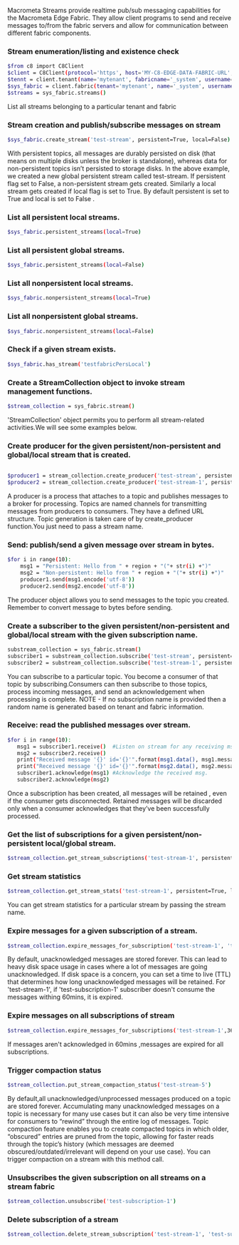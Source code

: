 Macrometa Streams provide realtime pub/sub messaging capabilities for the Macrometa Edge Fabric. They allow client programs to send and receive messages to/from the fabric servers and allow for communication between different fabric components.

### Stream enumeration/listing and existence check
```bash
$from c8 import C8Client
$client = C8Client(protocol='https', host='MY-C8-EDGE-DATA-FABRIC-URL', port=443)
$tennt = client.tenant(name='mytenant', fabricname='_system', username='root', password='root_pass')
$sys_fabric = client.fabric(tenant='mytenant', name='_system', username='root', password='root_pass')
$streams = sys_fabric.streams()
```
List all streams belonging to a particular tenant and fabric

### Stream creation and publish/subscribe messages on stream 
```bash
$sys_fabric.create_stream('test-stream', persistent=True, local=False)    

```
With persistent topics, all messages are durably persisted on disk (that means on multiple disks unless the broker is standalone), whereas data for non-persistent topics isn’t persisted to storage disks.
In the above example, we created a new global persistent stream called test-stream. If persistent flag set to False,
a non-persistent stream gets created. Similarly a local stream gets created if local 
flag is set to True. By default persistent is set to True and local is set to False .

### List all persistent local streams.
```bash
$sys_fabric.persistent_streams(local=True)
```
### List all persistent global streams.
```bash
$sys_fabric.persistent_streams(local=False) 
```

### List all nonpersistent local streams.
```bash
$sys_fabric.nonpersistent_streams(local=True) 
```

### List all nonpersistent global streams.
```bash
$sys_fabric.nonpersistent_streams(local=False)
```

### Check if a given stream exists.
```bash
$sys_fabric.has_stream('testfabricPersLocal')
```

### Create a StreamCollection object to invoke stream management functions.
```bash
$stream_collection = sys_fabric.stream()
```
'StreamCollection' object permits you to perform all stream-related activities.We will see some examples below.

### Create producer for the given persistent/non-persistent and global/local stream that is created.
```bash

$producer1 = stream_collection.create_producer('test-stream', persistent=True, local=False)
$producer2 = stream_collection.create_producer('test-stream-1', persistent=False, local=True)
```
A producer is a process that attaches to a topic and publishes messages to a broker for processing.
Topics are named channels for transmitting messages from producers to consumers. They have a defined URL structure. Topic generation is taken care of by create_producer function.You just need to pass a stream name.
 
### Send: publish/send a given message over stream in bytes.
```bash
$for i in range(10):
    msg1 = "Persistent: Hello from " + region + "("+ str(i) +")"
    msg2 = "Non-persistent: Hello from " + region + "("+ str(i) +")"
    producer1.send(msg1.encode('utf-8'))
    producer2.send(msg2.encode('utf-8'))
```
The producer object allows you to send messages to the topic you created. Remember to convert message to bytes before sending.

### Create a subscriber to the given persistent/non-persistent and global/local stream with the given subscription name.
```bash
substream_collection = sys_fabric.stream()
subscriber1 = substream_collection.subscribe('test-stream', persistent=True, local=False, subscription_name="test-subscription-1")
subscriber2 = substream_collection.subscribe('test-stream-1', persistent=False, local=True, subscription_name="test-subscription-2")
```
You can subscribe to a particular topic. You become a consumer of that topic by subscribing.Consumers can then subscribe to those topics, process incoming messages, and send an acknowledgement when processing is complete.
NOTE - If no subscription name is provided then a random name is generated based on tenant and fabric information.

### Receive: read the published messages over stream.
```bash
$for i in range(10):
   msg1 = subscriber1.receive()  #Listen on stream for any receiving msg's
   msg2 = subscriber2.receive()
   print("Received message '{}' id='{}'".format(msg1.data(), msg1.message_id())) #Print the received msg over stream
   print("Received message '{}' id='{}'".format(msg2.data(), msg2.message_id()))
   subscriber1.acknowledge(msg1) #Acknowledge the received msg.
   subscriber2.acknowledge(msg2)
```
Once a subscription has been created, all messages will be retained , even if the consumer gets disconnected. Retained messages will be discarded only when a consumer acknowledges that they’ve been successfully processed.

### Get the list of subscriptions for a given persistent/non-persistent local/global stream.
```bash
$stream_collection.get_stream_subscriptions('test-stream-1', persistent=True, local=False) #for global persistent stream
```

### Get stream statistics
```bash
$stream_collection.get_stream_stats('test-stream-1', persistent=True, local=False) #for global persistent stream

```
You can get stream statistics for a particular stream by passing the stream name.

### Expire messages for a given subscription of a stream.
```bash
$stream_collection.expire_messages_for_subscription('test-stream-1', 'test-subscription-1', 3600)

```
By default, unacknowledged messages are stored forever. This can lead to heavy disk space usage in cases where a lot of messages are going unacknowledged. If disk space is a concern, you can set a time to live (TTL) that determines how long unacknowledged messages will be retained.
For 'test-stream-1', if 'test-subscription-1' subscriber doesn't consume the messages withing 60mins, it is expired.

### Expire messages on all subscriptions of stream
```bash
$stream_collection.expire_messages_for_subscriptions('test-stream-1',3600)
```
If messages aren't acknowledged in 60mins ,messages are expired for all subscriptions. 

### Trigger compaction status
```bash
$stream_collection.put_stream_compaction_status('test-stream-5')

```
By default,all unacknowledged/unprocessed messages produced on a topic are stored forever. Accumulating many unacknowledged messages on a topic is necessary for many use cases but it can also be very time intensive for consumers to “rewind” through the entire log of messages.
Topic compaction feature enables you to create compacted topics in which older, “obscured” entries are pruned from the topic, allowing for faster reads through the topic’s history (which messages are deemed obscured/outdated/irrelevant will depend on your use case).
You can trigger compaction on a stream with this method call.

### Unsubscribes the given subscription on all streams on a stream fabric
```bash
$stream_collection.unsubscribe('test-subscription-1')
```

### Delete subscription of a stream
```bash
$stream_collection.delete_stream_subscription('test-stream-1', 'test-subscription-1' ,persistent=True, local=False)
```
